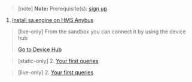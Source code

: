 > [note]  **Note:** Prerequisite(s): [sign up](/docs/usermd/getting-started/sign-up.md) 

1. [Install sa.engine on HMS Anybus](/docs/usermd/getting-started/hgp/install.md)


> [live-only]
> From the sandbox you can connect it by using the device hub
> <div class="CTACont">
> <a class="CTABtn" role="button" href="#/device_hub/getStarted/hgp">
> <span>Go to Device Hub</span>
> </a>
> </div>

> [static-only]
> 2.  [Your first queries](https://docs.streamanalyze.com/index.html#/docs/md/tutorial/README.md)


> [live-only]
> 2.  [Your first queries](/docs/md/tutorial/README.md)

